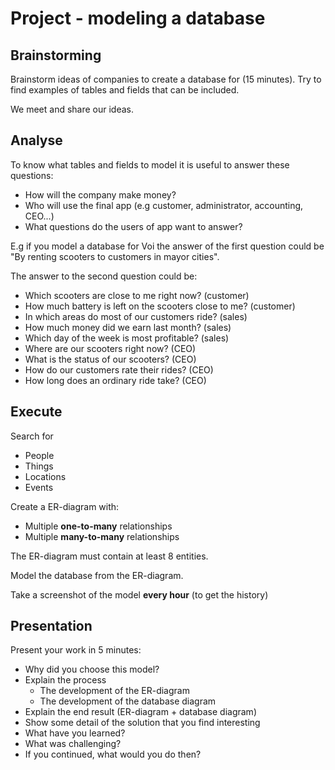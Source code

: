 # Project - modeling a database

## Brainstorming

Brainstorm ideas of companies to create a database for (15 minutes). Try to find examples of tables and fields that can be included. 

We meet and share our ideas.

## Analyse

To know what tables and fields to model it is useful to answer these questions:

- How will the company make money?
- Who will use the final app (e.g customer, administrator, accounting, CEO...)
- What questions do the users of app want to answer?

E.g if you model a database for Voi the answer of the first question could be "By renting scooters to customers in mayor cities". 

The answer to the second question could be:
- Which scooters are close to me right now? (customer)
- How much battery is left on the scooters close to me? (customer)
- In which areas do most of our customers ride? (sales)
- How much money did we earn last month? (sales)
- Which day of the week is most profitable? (sales)
- Where are our scooters right now? (CEO)
- What is the status of our scooters? (CEO)
- How do our customers rate their rides? (CEO)
- How long does an ordinary ride take? (CEO)

## Execute 

Search for
- People
- Things
- Locations
- Events

Create a ER-diagram with:
- Multiple **one-to-many** relationships
- Multiple **many-to-many** relationships

The ER-diagram must contain at least 8 entities.

Model the database from the ER-diagram. 

Take a screenshot of the model **every hour** (to get the history)

## Presentation 

Present your work in 5 minutes:
- Why did you choose this model?
- Explain the process
    * The development of the ER-diagram
    * The development of the database diagram
- Explain the end result (ER-diagram + database diagram)
- Show some detail of the solution that you find interesting
- What have you learned?
- What was challenging? 
- If you continued, what would you do then?

